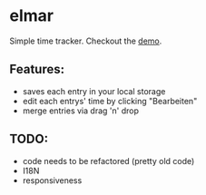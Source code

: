 elmar
=====

Simple time tracker. Checkout the [demo](http://webastronaut.org/labs/elmar/).

## Features:

- saves each entry in your local storage
- edit each entrys' time by clicking "Bearbeiten"
- merge entries via drag 'n' drop

## TODO:

- code needs to be refactored (pretty old code)
- I18N
- responsiveness
